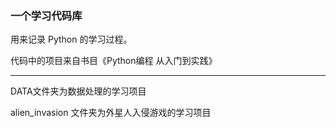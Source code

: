 ### 一个学习代码库

用来记录 Python 的学习过程。

代码中的项目来自书目《Python编程 从入门到实践》

---

DATA文件夹为数据处理的学习项目

alien_invasion 文件夹为外星人入侵游戏的学习项目